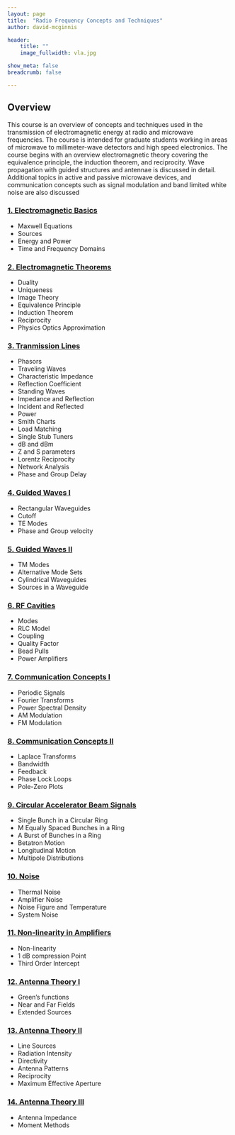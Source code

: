 ```yaml
---
layout: page
title:  "Radio Frequency Concepts and Techniques"
author: david-mcginnis

header:
    title: ""
    image_fullwidth: vla.jpg

show_meta: false
breadcrumb: false

---
```


## Overview

This course is an overview of concepts and techniques used in the transmission of electromagnetic energy at radio and microwave frequencies. The course is intended for graduate students working in areas of microwave to millimeter-wave detectors and high speed electronics. The course begins with an overview electromagnetic theory covering the equivalence principle, the induction theorem, and reciprocity. Wave propagation with guided structures and antennae is discussed in detail. Additional topics in active and passive microwave devices, and communication concepts such as signal modulation and band limited white noise are also discussed

### [1. Electromagnetic Basics](/assets/rfcourses/uc408/Lecture1.pdf)
- Maxwell Equations
- Sources
- Energy and Power
- Time and Frequency Domains

### [2. Electromagnetic Theorems](/assets/rfcourses/uc408/Lecture2.pdf)
- Duality
- Uniqueness
- Image Theory
- Equivalence Principle
- Induction Theorem
- Reciprocity
- Physics Optics Approximation
### [3. Tranmission Lines](/assets/rfcourses/uc408/Lecture3.pdf)
- Phasors
- Traveling Waves
- Characteristic Impedance
- Reflection Coefficient
- Standing Waves
- Impedance and Reflection
- Incident and Reflected
- Power
- Smith Charts
- Load Matching
- Single Stub Tuners
- dB and dBm
- Z and S parameters
- Lorentz Reciprocity
- Network Analysis
- Phase and Group Delay
### [4. Guided Waves I](/assets/rfcourses/uc408/Lecture4.pdf)
- Rectangular Waveguides
- Cutoff
- TE Modes
- Phase and Group velocity
### [5. Guided Waves II](/assets/rfcourses/uc408/Lecture5.pdf)
- TM Modes
- Alternative Mode Sets
- Cylindrical Waveguides
- Sources in a Waveguide
### [6. RF Cavities](/assets/rfcourses/uc408/Lecture6.pdf)
- Modes
- RLC Model
- Coupling
- Quality Factor
- Bead Pulls
- Power Amplifiers
### [7. Communication Concepts I](/assets/rfcourses/uc408/Lecture7.pdf)
- Periodic Signals
- Fourier Transforms
- Power Spectral Density
- AM Modulation
- FM Modulation
### [8. Communication Concepts II](/assets/rfcourses/uc408/Lecture8.pdf)
- Laplace Transforms
- Bandwidth
- Feedback
- Phase Lock Loops
- Pole-Zero Plots
### [9. Circular Accelerator Beam Signals](/assets/rfcourses/uc408/BeamSigLect.pdf)
- Single Bunch in a Circular Ring
- M Equally Spaced Bunches in a Ring
- A Burst of Bunches in a Ring
- Betatron Motion
- Longitudinal Motion
- Multipole Distributions
### [10. Noise](/assets/rfcourses/uc408/Lecture9.pdf)
- Thermal Noise
- Amplifier Noise
- Noise Figure and Temperature
- System Noise
### [11. Non-linearity in Amplifiers](/assets/rfcourses/uc408/Lecture10.pdf)
- Non-linearity
- 1 dB compression Point
- Third Order Intercept
### [12. Antenna Theory I](/assets/rfcourses/uc408/Lecture12.pdf)
- Green’s functions
- Near and Far Fields
- Extended Sources
### [13. Antenna Theory II](/assets/rfcourses/uc408/Lecture13.pdf)
- Line Sources
- Radiation Intensity
- Directivity
- Antenna Patterns
- Reciprocity
- Maximum Effective Aperture
### [14. Antenna Theory III](/assets/rfcourses/uc408/Lecture14.pdf)
- Antenna Impedance
- Moment Methods